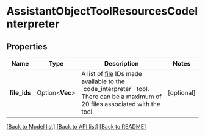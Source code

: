 # AssistantObjectToolResourcesCodeInterpreter

## Properties

Name | Type | Description | Notes
------------ | ------------- | ------------- | -------------
**file_ids** | Option<**Vec<String>**> | A list of [file](https://platform.openai.com/docs/api-reference/files) IDs made available to the `code_interpreter`` tool. There can be a maximum of 20 files associated with the tool.  | [optional]

[[Back to Model list]](../README.md#documentation-for-models) [[Back to API list]](../README.md#documentation-for-api-endpoints) [[Back to README]](../README.md)


